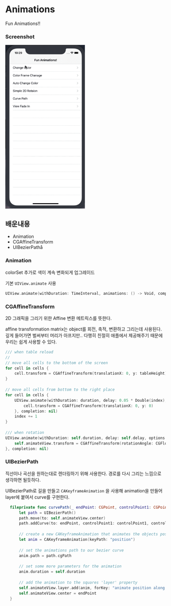# Animations
Fun Animations!!

### Screenshot
<img src="Animations.gif" width= "250" />

## 배운내용

- Animation
- CGAffineTransform
- UIBezierPathå

### Animation

colorSet 추가로 색이 계속 변화되게 업그레이드

기본 `UIView.animate` 사용 
```swift
UIView.animate(withDuration: TimeInterval, animations: () -> Void, completion: ((Bool) -> Void)?)
```
### CGAffineTransform

2D 그래픽을 그리기 위한 Affine 변환 메트릭스를 뜻한다.

affine transformation matrix는 object를 회전, 축적, 변환하고 그리는데 사용된다. 깊게 들어가면 벌써부터 머리가 아프지만.. 다행히 친절히 애플에서 제공해주기 때문에 우리는 쉽게 사용할 수 있다. 
```swift
/// when table reload
// 
// move all cells to the bottom of the screen
for cell in cells {
    cell.transform = CGAffineTransform(translationX: 0, y: tableHeight)
}

// move all cells from bottom to the right place
for cell in cells {
    UIView.animate(withDuration: duration, delay: 0.05 * Double(index), usingSpringWithDamping: 0.8, initialSpringVelocity: 0, options: [], animations: {
        cell.transform = CGAffineTransform(translationX: 0, y: 0)
    }, completion: nil)
    index += 1
}

/// when rotation
UIView.animate(withDuration: self.duration, delay: self.delay, options: [.repeat], animations: {
    self.animateView.transform = CGAffineTransform(rotationAngle: CGFloat(angel))
}, completion: nil)
```
### UIBezierPath

직선이나 곡선을 원하는대로 렌더링하기 위해 사용한다. 경로를 다시 그리는 느낌으로 생각하면 될듯하다.

UIBezierPath로 길을 만들고 `CAKeyframeAnimation` 을 사용해 animation을 만들어 layer에 붙여서 curve를 구현한다.
  ```swift
    fileprivate func curvePath(_ endPoint: CGPoint, controlPoint1: CGPoint, controlPoint2: CGPoint) {
        let path = UIBezierPath()
        path.move(to: self.animateView.center)
        path.addCurve(to: endPoint, controlPoint1: controlPoint1, controlPoint2: controlPoint2)
        
        // create a new CAKeyframeAnimation that animates the objects position
        let anim = CAKeyframeAnimation(keyPath: "position")
        
        // set the animations path to our bezier curve
        anim.path = path.cgPath
        
        // set some more parameters for the animation
        anim.duration = self.duration
        
        // add the animation to the squares 'layer' property
        self.animateView.layer.add(anim, forKey: "animate position along path")
        self.animateView.center = endPoint
    }
  ```
